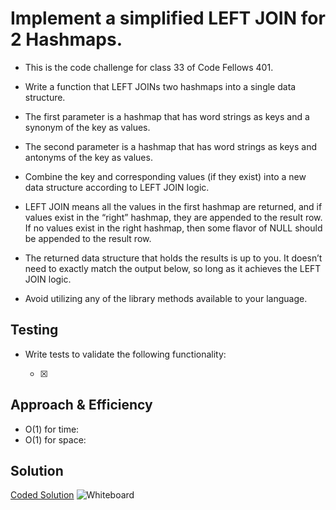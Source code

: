 # Implement a simplified LEFT JOIN for 2 Hashmaps.

- This is the code challenge for class 33 of Code Fellows 401.

- Write a function that LEFT JOINs two hashmaps into a single data structure.
- The first parameter is a hashmap that has word strings as keys and a synonym of the key as values.
- The second parameter is a hashmap that has word strings as keys and antonyms of the key as values.
- Combine the key and corresponding values (if they exist) into a new data structure according to LEFT JOIN logic.
- LEFT JOIN means all the values in the first hashmap are returned, and if values exist in the “right” hashmap, they are appended to the result row. If no values exist in the right hashmap, then some flavor of NULL should be appended to the result row.
- The returned data structure that holds the results is up to you. It doesn’t need to exactly match the output below, so long as it achieves the LEFT JOIN logic.
- Avoid utilizing any of the library methods available to your language.

## Testing

- Write tests to validate the following functionality:

  - [x] 

## Approach & Efficiency

- O(1) for time: 
- O(1) for space:

## Solution

[Coded Solution](./left-join.js)
![Whiteboard]()

